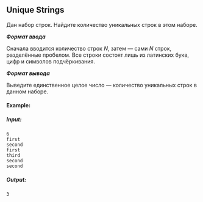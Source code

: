 ## Unique Strings

Дан набор строк. Найдите количество уникальных строк в этом наборе.

***Формат ввода***

Сначала вводится количество строк *N*, затем — сами *N* строк, разделённые пробелом. Все строки состоят лишь из латинских букв, цифр и символов подчёркивания.

***Формат вывода***

Выведите единственное целое число — количество уникальных строк в данном наборе.

#### Example:

##### Input:
```commandline
6
first
second
first
third
second
second
```

##### Output:
```commandline
3
```
